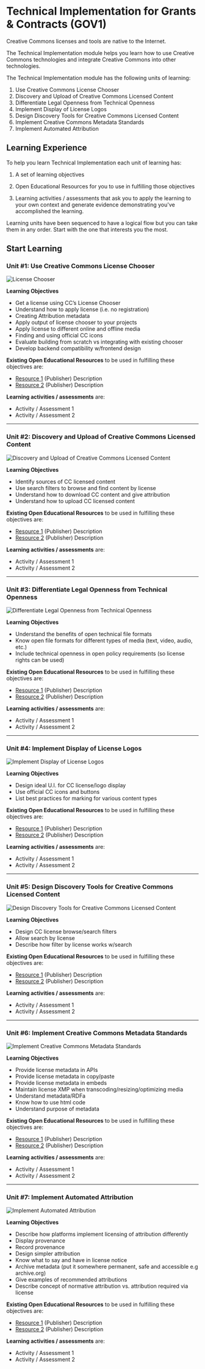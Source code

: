 # Technical Implementation for Grants & Contracts (GOV1)


Creative Commons licenses and tools are native to the Internet. 

The Technical Implementation module helps you learn how to use Creative Commons technologies and integrate Creative Commons into other technologies.



The Technical Implementation module has the following units of learning:

1. Use Creative Commons License Chooser
2. Discovery and Upload of Creative Commons Licensed Content
3. Differentiate Legal Openness from Technical Openness 
4. Implement Display of License Logos
5. Design Discovery Tools for Creative Commons Licensed Content
6. Implement Creative Commons Metadata Standards
7. Implement Automated Attribution

## Learning Experience

To help you learn Technical Implementation each unit of learning has:

1. A set of learning objectives

2. Open Educational Resources for you to use in fulfilling those objectives

3. Learning activities / assessments that ask you to apply the learning to your own context and generate evidence demonstrating you've accomplished the learning. 

Learning units have been sequenced to have a logical flow but you can take them in any order. Start with the one that interests you the most.

## Start Learning

### Unit #1: Use Creative Commons License Chooser

![License Chooser ](https://github.com/creativecommons/cc-cert-map/blob/master/img/LicenseChooser.jpg "License Chooser")

**Learning Objectives**
  * Get a license using CC’s License Chooser
  * Understand how to apply license (i.e. no registration)
  * Creating Attribution metadata
  * Apply output of license chooser to your projects
  * Apply license to different online and offline media
  * Finding and using official CC icons
  * Evaluate building from scratch vs integrating with existing chooser
  * Develop backend compatibility w/frontend design
  
**Existing Open Educational Resources** to be used in fulfilling these objectives are:
  *  [Resource 1](http://) (Publisher) Description
  *  [Resource 2](http://) (Publisher) Description

**Learning activities / assessments** are:
  * Activity / Assessment 1
  * Activity / Assessment 2

---

### Unit #2: Discovery and Upload of Creative Commons Licensed Content

![Discovery and Upload of Creative Commons Licensed Content](https://github.com/creativecommons/cc-cert-map/blob/master/img/Discovery.jpg "Discovery and Upload of Creative Commons Licensed Content")

**Learning Objectives**
  * Identify sources of CC licensed content
  * Use search filters to browse and find content by license
  * Understand how to download CC content and give attribution
  * Understand how to upload CC licensed content
  
**Existing Open Educational Resources** to be used in fulfilling these objectives are:
  *  [Resource 1](http://) (Publisher) Description
  *  [Resource 2](http://) (Publisher) Description

**Learning activities / assessments** are:
  * Activity / Assessment 1
  * Activity / Assessment 2

---

### Unit #3: Differentiate Legal Openness from Technical Openness

![Differentiate Legal Openness from Technical Openness](https://github.com/creativecommons/cc-cert-map/blob/master/img/LegalvsTechnical.jpg "Differentiate Legal Openness from Technical Openness")

**Learning Objectives**  
  * Understand the benefits of open technical file formats
  * Know open file formats for different types of media (text, video, audio, etc.)
  * Include technical openness in open policy requirements (so license rights can be used)
  
**Existing Open Educational Resources** to be used in fulfilling these objectives are:
  *  [Resource 1](http://) (Publisher) Description
  *  [Resource 2](http://) (Publisher) Description

**Learning activities / assessments** are:
  * Activity / Assessment 1
  * Activity / Assessment 2

---


### Unit #4: Implement Display of License Logos

![Implement Display of License Logos](https://github.com/creativecommons/cc-cert-map/blob/master/img/LicenseLogo.jpg "Implement Display of License Logos")

**Learning Objectives**  
  * Design ideal U.I. for CC license/logo display
  * Use official CC icons and buttons
  * List best practices for marking for various content types
  
**Existing Open Educational Resources** to be used in fulfilling these objectives are:
  *  [Resource 1](http://) (Publisher) Description
  *  [Resource 2](http://) (Publisher) Description

**Learning activities / assessments** are:
  * Activity / Assessment 1
  * Activity / Assessment 2

---

### Unit #5: Design Discovery Tools for Creative Commons Licensed Content

![Design Discovery Tools for Creative Commons Licensed Content](https://github.com/creativecommons/cc-cert-map/blob/master/img/DesignDiscovery.jpg "Design Discovery Tools for Creative Commons Licensed Content")

**Learning Objectives**  
  * Design CC license browse/search filters
  * Allow search by license
  * Describe how filter by license works w/search
 
**Existing Open Educational Resources** to be used in fulfilling these objectives are:
  *  [Resource 1](http://) (Publisher) Description
  *  [Resource 2](http://) (Publisher) Description

**Learning activities / assessments** are:
  * Activity / Assessment 1
  * Activity / Assessment 2

---

### Unit #6: Implement Creative Commons Metadata Standards

![Implement Creative Commons Metadata Standards](https://github.com/creativecommons/cc-cert-map/blob/master/img/Metadata.jpg "Implement Creative Commons Metadata Standards")

**Learning Objectives**  
  * Provide license metadata in APIs
  * Provide license metadata in copy/paste
  * Provide license metadata in embeds
  * Maintain license XMP when transcoding/resizing/optimizing media
  * Understand metadata/RDFa
  * Know how to use html code
  * Understand purpose of metadata

**Existing Open Educational Resources** to be used in fulfilling these objectives are:
  *  [Resource 1](http://) (Publisher) Description
  *  [Resource 2](http://) (Publisher) Description

**Learning activities / assessments** are:
  * Activity / Assessment 1
  * Activity / Assessment 2

---

### Unit #7: Implement Automated Attribution

![Implement Automated Attribution](https://github.com/creativecommons/cc-cert-map/blob/master/img/AutomatingAttribution.jpg "Implement Automated Attribution")

**Learning Objectives**   
  * Describe how platforms implement licensing of attribution differently
  * Display provenance
  * Record provenance
  * Design simpler attribution
  * Know what to say and have in license notice
  * Archive metadata (put it somewhere permanent, safe and accessible e.g archive.org)
  * Give examples of recommended attributions
  * Describe concept of normative attribution vs. attribution required via license

**Existing Open Educational Resources** to be used in fulfilling these objectives are:
  *  [Resource 1](http://) (Publisher) Description
  *  [Resource 2](http://) (Publisher) Description

**Learning activities / assessments** are:
  * Activity / Assessment 1
  * Activity / Assessment 2

